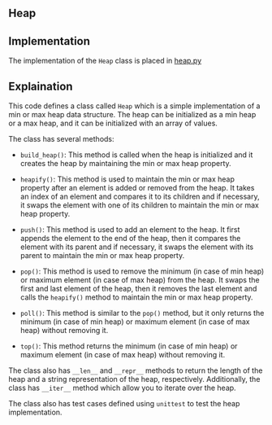 ## Heap

## Implementation

The implementation of the `Heap` class is placed in [heap.py](../../data_structures/heap.py)

## Explaination

This code defines a class called `Heap` which is a simple implementation of a min or max heap data structure. The heap can be initialized as a min heap or a max heap, and it can be initialized with an array of values.

The class has several methods:

- `build_heap()`: This method is called when the heap is initialized and it creates the heap by maintaining the min or max heap property.

- `heapify()`: This method is used to maintain the min or max heap property after an element is added or removed from the heap. It takes an index of an element and compares it to its children and if necessary, it swaps the element with one of its children to maintain the min or max heap property.

- `push()`: This method is used to add an element to the heap. It first appends the element to the end of the heap, then it compares the element with its parent and if necessary, it swaps the element with its parent to maintain the min or max heap property.

- `pop()`: This method is used to remove the minimum (in case of min heap) or maximum element (in case of max heap) from the heap. It swaps the first and last element of the heap, then it removes the last element and calls the `heapify()` method to maintain the min or max heap property.

- `poll()`: This method is similar to the `pop()` method, but it only returns the minimum (in case of min heap) or maximum element (in case of max heap) without removing it.

- `top()`: This method returns the minimum (in case of min heap) or maximum element (in case of max heap) without removing it.

The class also has `__len__` and `__repr__` methods to return the length of the heap and a string representation of the heap, respectively. Additionally, the class has `__iter__` method which allow you to iterate over the heap.

The class also has test cases defined using `unittest` to test the heap implementation.
